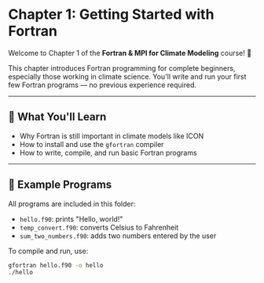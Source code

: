 # Chapter 1: Getting Started with Fortran

Welcome to Chapter 1 of the **Fortran & MPI for Climate Modeling** course! 🎉

This chapter introduces Fortran programming for complete beginners, especially those working in climate science. You'll write and run your first few Fortran programs — no previous experience required.

---

## 🚀 What You'll Learn
- Why Fortran is still important in climate models like ICON
- How to install and use the `gfortran` compiler
- How to write, compile, and run basic Fortran programs

---

## 🧪 Example Programs
All programs are included in this folder:
- `hello.f90`: prints "Hello, world!"
- `temp_convert.f90`: converts Celsius to Fahrenheit
- `sum_two_numbers.f90`: adds two numbers entered by the user

To compile and run, use:
```bash
gfortran hello.f90 -o hello
./hello
